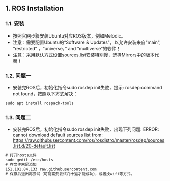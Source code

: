 ## 1. ROS Installation

### 1.1. 安装
* 按照官网步骤安装Ubuntu对应ROS版本，例如Melodic。
* 注意：需要配置Ubuntu的“Software & Updates"，以允许安装来自"main", “restricted” ，“universe，” and “multiverse”的软件！
* 注意：采用默认方式设置sources.list安装特别慢，选择Mirrors中的版本代替！

### 1.2. 问题一
* 安装完ROS后，初始化指令sudo rosdep init失败，提示: rosdep:command not found，按照以下方式解决：
```html
sudo apt install rospack-tools
```

### 1.3. 问题二
* 安装完ROS后，初始化指令sudo rosdep init失败，出现下列问题: ERROR: cannot download default sources list from: https://raw.githubusercontent.com/ros/rosdistro/master/rosdep/sources.list.d/20-default.list
```html
# 打开hosts文件
sudo gedit /etc/hosts
# 在文件末尾添加
151.101.84.133 raw.githubusercontent.com
# 保存后退出再尝试（可能需要尝试几十遍才能成功），或者换wifi等方式。
```

